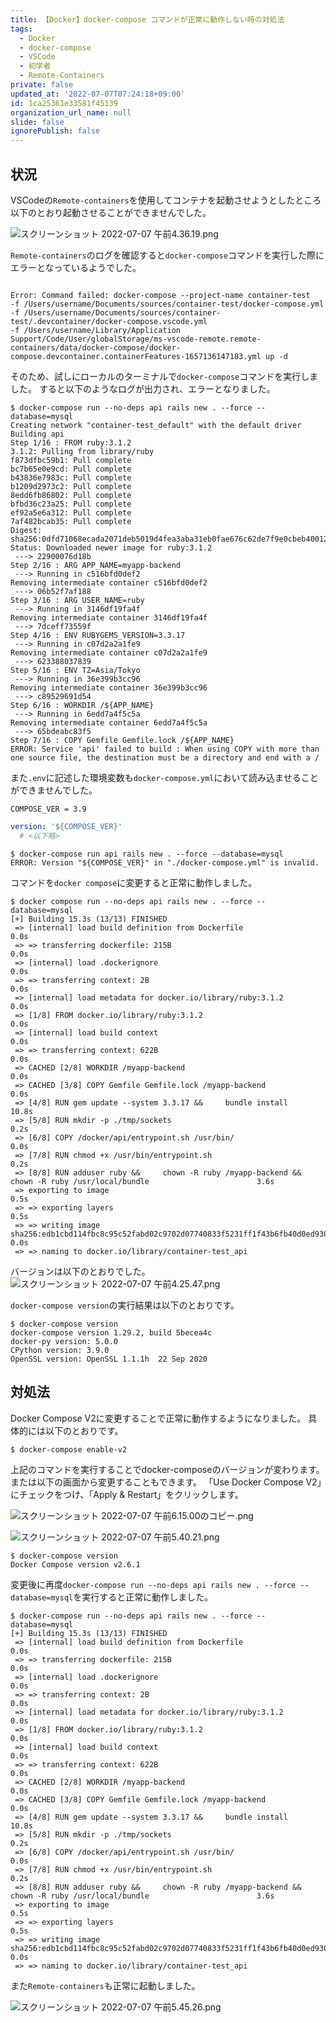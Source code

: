 ```yaml
---
title: 【Docker】docker-compose コマンドが正常に動作しない時の対処法
tags:
  - Docker
  - docker-compose
  - VSCode
  - 初学者
  - Remote-Containers
private: false
updated_at: '2022-07-07T07:24:18+09:00'
id: 1ca25361e33581f45139
organization_url_name: null
slide: false
ignorePublish: false
---
```

## 状況
VSCodeの`Remote-containers`を使用してコンテナを起動させようとしたところ以下のとおり起動させることができませんでした。

![スクリーンショット 2022-07-07 午前4.36.19.png](https://qiita-image-store.s3.ap-northeast-1.amazonaws.com/0/2342443/6f232154-33f0-b06b-60c1-54568f420a66.png)

`Remote-containers`のログを確認すると`docker-compose`コマンドを実行した際にエラーとなっているようでした。

```:Remote-containersのログ（抜粋）

Error: Command failed: docker-compose --project-name container-test 
-f /Users/username/Documents/sources/container-test/docker-compose.yml 
-f /Users/username/Documents/sources/container-test/.devcontainer/docker-compose.vscode.yml 
-f /Users/username/Library/Application Support/Code/User/globalStorage/ms-vscode-remote.remote-containers/data/docker-compose/docker-compose.devcontainer.containerFeatures-1657136147183.yml up -d

```

そのため、試しにローカルのターミナルで`docker-compose`コマンドを実行しました。
すると以下のようなログが出力され、エラーとなりました。

```:ターミナル
$ docker-compose run --no-deps api rails new . --force --database=mysql
Creating network "container-test_default" with the default driver
Building api
Step 1/16 : FROM ruby:3.1.2
3.1.2: Pulling from library/ruby
f873dfbc59b1: Pull complete
bc7b65e0e9cd: Pull complete
b43836e7983c: Pull complete
b1209d2973c2: Pull complete
8edd6fb86802: Pull complete
bfbd36c23a25: Pull complete
ef92a5e6a312: Pull complete
7af482bcab35: Pull complete
Digest: sha256:0dfd71068ecada2071deb5019d4fea3aba31eb0fae676c62de7f9e0cbeb40012
Status: Downloaded newer image for ruby:3.1.2
 ---> 22900076d18b
Step 2/16 : ARG APP_NAME=myapp-backend
 ---> Running in c516bfd0def2
Removing intermediate container c516bfd0def2
 ---> 06b52f7af188
Step 3/16 : ARG USER_NAME=ruby
 ---> Running in 3146df19fa4f
Removing intermediate container 3146df19fa4f
 ---> 7dceff73559f
Step 4/16 : ENV RUBYGEMS_VERSION=3.3.17
 ---> Running in c07d2a2a1fe9
Removing intermediate container c07d2a2a1fe9
 ---> 623388037839
Step 5/16 : ENV TZ=Asia/Tokyo
 ---> Running in 36e399b3cc96
Removing intermediate container 36e399b3cc96
 ---> c89529691d54
Step 6/16 : WORKDIR /${APP_NAME}
 ---> Running in 6edd7a4f5c5a
Removing intermediate container 6edd7a4f5c5a
 ---> 65bdeabc83f5
Step 7/16 : COPY Gemfile Gemfile.lock /${APP_NAME}
ERROR: Service 'api' failed to build : When using COPY with more than one source file, the destination must be a directory and end with a /

```
また`.env`に記述した環境変数も`docker-compose.yml`において読み込ませることができませんでした。
```.env
COMPOSE_VER = 3.9
```

```docker-compose.yml
version: '${COMPOSE_VER}'
  # <以下略>
```
```:ターミナル
$ docker-compose run api rails new . --force --database=mysql
ERROR: Version "${COMPOSE_VER}" in "./docker-compose.yml" is invalid.
```

コマンドを`docker compose`に変更すると正常に動作しました。
```:ターミナル
$ docker compose run --no-deps api rails new . --force --database=mysql
[+] Building 15.3s (13/13) FINISHED
 => [internal] load build definition from Dockerfile                                                                         0.0s
 => => transferring dockerfile: 215B                                                                                         0.0s
 => [internal] load .dockerignore                                                                                            0.0s
 => => transferring context: 2B                                                                                              0.0s
 => [internal] load metadata for docker.io/library/ruby:3.1.2                                                                0.0s
 => [1/8] FROM docker.io/library/ruby:3.1.2                                                                                  0.0s
 => [internal] load build context                                                                                            0.0s
 => => transferring context: 622B                                                                                            0.0s
 => CACHED [2/8] WORKDIR /myapp-backend                                                                                      0.0s
 => CACHED [3/8] COPY Gemfile Gemfile.lock /myapp-backend                                                                    0.0s
 => [4/8] RUN gem update --system 3.3.17 &&     bundle install                                                              10.8s
 => [5/8] RUN mkdir -p ./tmp/sockets                                                                                         0.2s
 => [6/8] COPY /docker/api/entrypoint.sh /usr/bin/                                                                           0.0s
 => [7/8] RUN chmod +x /usr/bin/entrypoint.sh                                                                                0.2s
 => [8/8] RUN adduser ruby &&     chown -R ruby /myapp-backend &&     chown -R ruby /usr/local/bundle                        3.6s
 => exporting to image                                                                                                       0.5s
 => => exporting layers                                                                                                      0.5s
 => => writing image sha256:edb1cbd114fbc8c95c52fabd02c9702d07740833f5231ff1f43b6fb40d0ed930                                 0.0s
 => => naming to docker.io/library/container-test_api
```



バージョンは以下のとおりでした。
![スクリーンショット 2022-07-07 午前4.25.47.png](https://qiita-image-store.s3.ap-northeast-1.amazonaws.com/0/2342443/2ce34190-db6f-049d-084d-d486d37c23b6.png)

`docker-compose version`の実行結果は以下のとおりです。
```:ターミナル
$ docker-compose version
docker-compose version 1.29.2, build 5becea4c
docker-py version: 5.0.0
CPython version: 3.9.0
OpenSSL version: OpenSSL 1.1.1h  22 Sep 2020
```



## 対処法
Docker Compose V2に変更することで正常に動作するようになりました。
具体的には以下のとおりです。

```:ターミナル
$ docker-compose enable-v2
```
上記のコマンドを実行することでdocker-composeのバージョンが変わります。
または以下の画面から変更することもできます。
「Use Docker Compose V2」にチェックをつけ、「Apply & Restart」をクリックします。

![スクリーンショット 2022-07-07 午前6.15.00のコピー.png](https://qiita-image-store.s3.ap-northeast-1.amazonaws.com/0/2342443/c7e1e923-877c-0d37-4965-5151f69607fb.png)

![スクリーンショット 2022-07-07 午前5.40.21.png](https://qiita-image-store.s3.ap-northeast-1.amazonaws.com/0/2342443/e263fde8-5c2b-3d2a-b66f-931115f9120a.png)
```:ターミナル
$ docker-compose version
Docker Compose version v2.6.1
```
変更後に再度`docker-compose run --no-deps api rails new . --force --database=mysql`を実行すると正常に動作しました。

```:ターミナル
$ docker-compose run --no-deps api rails new . --force --database=mysql
[+] Building 15.3s (13/13) FINISHED
 => [internal] load build definition from Dockerfile                                                                         0.0s
 => => transferring dockerfile: 215B                                                                                         0.0s
 => [internal] load .dockerignore                                                                                            0.0s
 => => transferring context: 2B                                                                                              0.0s
 => [internal] load metadata for docker.io/library/ruby:3.1.2                                                                0.0s
 => [1/8] FROM docker.io/library/ruby:3.1.2                                                                                  0.0s
 => [internal] load build context                                                                                            0.0s
 => => transferring context: 622B                                                                                            0.0s
 => CACHED [2/8] WORKDIR /myapp-backend                                                                                      0.0s
 => CACHED [3/8] COPY Gemfile Gemfile.lock /myapp-backend                                                                    0.0s
 => [4/8] RUN gem update --system 3.3.17 &&     bundle install                                                              10.8s
 => [5/8] RUN mkdir -p ./tmp/sockets                                                                                         0.2s
 => [6/8] COPY /docker/api/entrypoint.sh /usr/bin/                                                                           0.0s
 => [7/8] RUN chmod +x /usr/bin/entrypoint.sh                                                                                0.2s
 => [8/8] RUN adduser ruby &&     chown -R ruby /myapp-backend &&     chown -R ruby /usr/local/bundle                        3.6s
 => exporting to image                                                                                                       0.5s
 => => exporting layers                                                                                                      0.5s
 => => writing image sha256:edb1cbd114fbc8c95c52fabd02c9702d07740833f5231ff1f43b6fb40d0ed930                                 0.0s
 => => naming to docker.io/library/container-test_api
```
また`Remote-containers`も正常に起動しました。

![スクリーンショット 2022-07-07 午前5.45.26.png](https://qiita-image-store.s3.ap-northeast-1.amazonaws.com/0/2342443/9ebf626a-67d3-3aae-47d9-b60606fd70f6.png)


